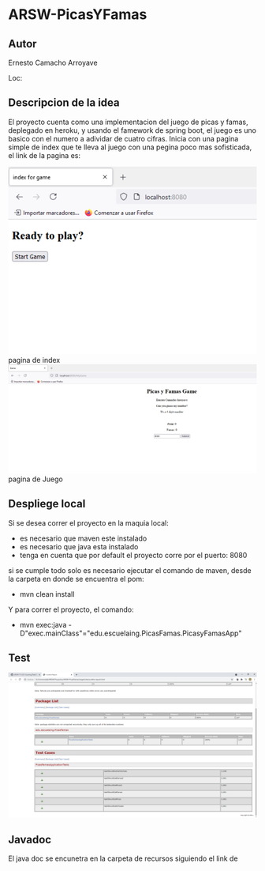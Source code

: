 # ARSW-**PicasYFamas**
## Autor 
Ernesto Camacho Arroyave 

Loc: 

## Descripcion de la idea 
El proyecto cuenta como una implementacion del juego de picas y famas, deplegado en heroku, y usando el famework de spring boot, el juego es uno basico con el numero a adividar de cuatro cifras. Inicia con una pagina simple de index que te lleva al juego con una pegina poco mas sofisticada,
el link de la pagina es: 

![](https://github.com/ErnestoCamachoA9805/ARSW-PicasYFamas/blob/master/recursos/Informe%20index.PNG)
pagina de index
![](https://github.com/ErnestoCamachoA9805/ARSW-PicasYFamas/blob/master/recursos/informe%20Gamepage.PNG)
pagina de Juego

## Despliege local
Si se desea correr el proyecto en la maquia local:
- es necesario que maven este instalado
- es necesario que java esta instalado
- tenga en cuenta que por default el proyecto corre por el puerto: 8080

si se cumple todo solo es necesario ejecutar el comando de maven, desde la carpeta en donde se encuentra el pom:
- mvn clean install

Y para correr el proyecto, el comando:
- mvn exec:java -D"exec.mainClass"="edu.escuelaing.PicasFamas.PicasyFamasApp"
## Test
![](https://github.com/ErnestoCamachoA9805/ARSW-PicasYFamas/blob/master/recursos/Reporte%20pruebas.PNG)
## Javadoc
El java doc se encunetra en la carpeta de recursos siguiendo el link de 
